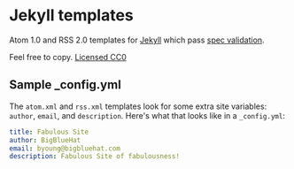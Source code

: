 Jekyll templates
================

Atom 1.0 and RSS 2.0 templates for [Jekyll](https://github.com/mojombo/jekyll)
which pass [spec validation](http://validator.w3.org/feed/).

Feel free to copy.
[Licensed CC0](https://github.com/BigBlueHat/jekyll-feed-templates.git)

## Sample _config.yml

The `atom.xml` and `rss.xml` templates look for some extra site variables:
`author`, `email`, and `description`. Here's what that looks like in a
`_config.yml`:

```yaml
title: Fabulous Site
author: BigBlueHat
email: byoung@bigbluehat.com
description: Fabulous Site of fabulousness!
```
